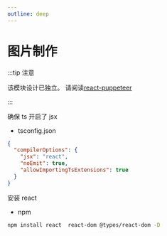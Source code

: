 ```yaml
---
outline: deep
---
```


# 图片制作

:::tip 注意

该模块设计已独立。
请阅读[react-puppeteer](https://github.com/lemonade-lab/react-puppeteer)

:::


确保 ts 开启了 jsx

- tsconfig.json

```json
{
  "compilerOptions": {
    "jsx": "react",
    "noEmit": true,
    "allowImportingTsExtensions": true
  }
}
```

安装 react

- npm

```sh
npm install react  react-dom @types/react-dom -D
```
